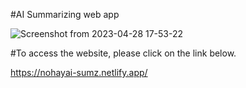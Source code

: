 #AI Summarizing web app


![Screenshot from 2023-04-28 17-53-22](https://user-images.githubusercontent.com/103898244/235195413-ee7a1ef1-4cdf-42ca-adcf-a4a63a47f988.png)

#To access the website, please click on the link below.


https://nohayai-sumz.netlify.app/
